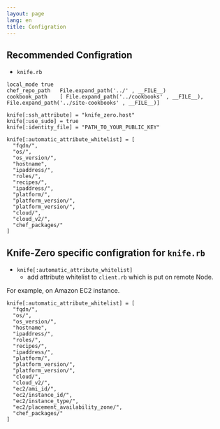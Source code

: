 ```yaml
---
layout: page
lang: en
title: Configration
---
```


## Recommended Configration

- `knife.rb`

```
local_mode true
chef_repo_path   File.expand_path('../' , __FILE__)
cookbook_path    [ File.expand_path('../cookbooks' , __FILE__), File.expand_path('../site-cookbooks' , __FILE__)]

knife[:ssh_attribute] = "knife_zero.host"
knife[:use_sudo] = true
knife[:identity_file] = "PATH_TO_YOUR_PUBLIC_KEY"

knife[:automatic_attribute_whitelist] = [
  "fqdn/",
  "os/",
  "os_version/",
  "hostname",
  "ipaddress/",
  "roles/",
  "recipes/",
  "ipaddress/",
  "platform/",
  "platform_version/",
  "platform_version/",
  "cloud/",
  "cloud_v2/",
  "chef_packages/"
]
```


## Knife-Zero specific configration for `knife.rb`

- `knife[:automatic_attribute_whitelist]`
    - add attribute whitelist to `client.rb` which is put on remote Node.

For example, on Amazon EC2 instance.

```
knife[:automatic_attribute_whitelist] = [
  "fqdn/",
  "os/",
  "os_version/",
  "hostname",
  "ipaddress/",
  "roles/",
  "recipes/",
  "ipaddress/",
  "platform/",
  "platform_version/",
  "platform_version/",
  "cloud/",
  "cloud_v2/",
  "ec2/ami_id/",
  "ec2/instance_id/",
  "ec2/instance_type/",
  "ec2/placement_availability_zone/",
  "chef_packages/"
]
```
